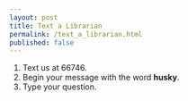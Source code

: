 ```yaml
---
layout: post
title: Text a Librarian
permalink: /text_a_librarian.html
published: false
---
```


1. Text us at 66746.  
2. Begin your message with the word **husky**.  
3. Type your question.